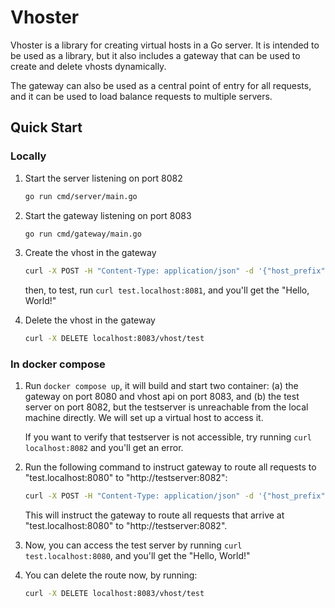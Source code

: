 # Vhoster

Vhoster is a library for creating virtual hosts in a Go server. It is intended
to be used as a library, but it also includes a gateway that can be used to
create and delete vhosts dynamically.

The gateway can also be used as a central point of entry for all requests, and
it can be used to load balance requests to multiple servers.


## Quick Start

### Locally

1. Start the server listening on port 8082
    ```sh
    go run cmd/server/main.go
    ```

2. Start the gateway listening on port 8083
    ```sh
    go run cmd/gateway/main.go
    ```

3. Create the vhost in the gateway
    ```sh
    curl -X POST -H "Content-Type: application/json" -d '{"host_prefix": "test", "target": "http://localhost:8082"}' http://localhost:8083/vhost/
    ```

    then, to test, run `curl test.localhost:8081`, and you'll get the "Hello, World!"

4. Delete the vhost in the gateway
    ```sh
    curl -X DELETE localhost:8083/vhost/test
    ```

### In docker compose

1. Run `docker compose up`, it will build and start two container: (a) the
   gateway on port 8080 and vhost api on port 8083, and (b) the test server on
   port 8082, but the testserver is unreachable from the local machine
   directly.  We will set up a virtual host to access it.

   If you want to verify that testserver is not accessible, try running `curl
   localhost:8082` and you'll get an error.

2. Run the following command to instruct gateway to route all requests to
   "test.localhost:8080" to "http://testserver:8082":
   ```sh
   curl -X POST -H "Content-Type: application/json" -d '{"host_prefix": "test", "target": "http://testserver:8082"}' http://localhost:8083/vhost/
   ```

   This will instruct the gateway to route all requests that arrive at
   "test.localhost:8080" to "http://testserver:8082".

3. Now, you can access the test server by running `curl test.localhost:8080`,
   and you'll get the "Hello, World!"

4. You can delete the route now, by running:
   ```sh
   curl -X DELETE localhost:8083/vhost/test
   ```
